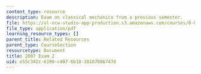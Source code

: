 ```yaml
---
content_type: resource
description: Exam on classical mechanics from a previous semester.
file: https://ol-ocw-studio-app-production.s3.amazonaws.com/courses/8-012-physics-i-classical-mechanics-fall-2008/e55c342c6190c4976b1820107886747d_2007_quiz2.pdf
file_type: application/pdf
learning_resource_types: []
parent_title: Related Resources
parent_type: CourseSection
resourcetype: Document
title: 2007 Exam 2
uid: e55c342c-6190-c497-6b18-20107886747d
---
```

